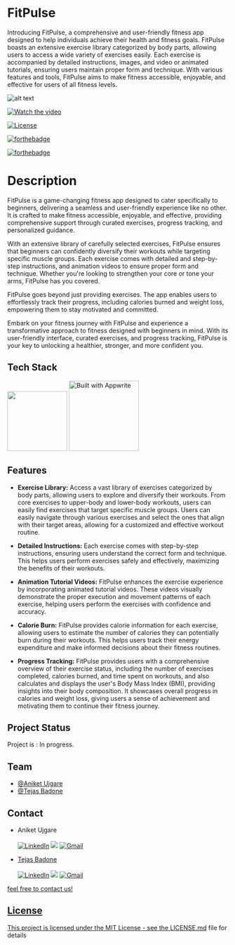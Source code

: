 
# FitPulse

Introducing FitPulse, a comprehensive and user-friendly fitness app designed to help individuals achieve their health and fitness goals. FitPulse boasts an extensive exercise library categorized by body parts, allowing users to access a wide variety of exercises easily. Each exercise is accompanied by detailed instructions, images, and video or animated tutorials, ensuring users maintain proper form and technique. With various features and tools, FitPulse aims to make fitness accessible, enjoyable, and effective for users of all fitness levels.


![alt text](https://cloud.appwrite.io/v1/storage/buckets/648a69cc3b84a00d6eac/files/648a69f1077e232deb03/view?project=64690d0eedba385967a1&mode=admin)

[![Watch the video](https://images.unsplash.com/photo-1611162616475-46b635cb6868?ixlib=rb-4.0.3&ixid=M3wxMjA3fDB8MHxwaG90by1wYWdlfHx8fGVufDB8fHx8fA%3D%3D&auto=format&fit=crop&w=774&q=80)](https://youtu.be/aIAwPgk44k4)

[![License](https://img.shields.io/badge/License-MIT-green.svg)](https://opensource.org/licenses/mit/) 

[![forthebadge](https://forthebadge.com/images/badges/built-with-love.svg)](https://forthebadge.com)

[![forthebadge](https://forthebadge.com/images/badges/built-by-developers.svg)](https://forthebadge.com)


# Description
FitPulse is a game-changing fitness app designed to cater specifically to beginners, delivering a seamless and user-friendly experience like no other. It is crafted to make fitness accessible, enjoyable, and effective, providing comprehensive support through curated exercises, progress tracking, and personalized guidance.

With an extensive library of carefully selected exercises, FitPulse ensures that beginners can confidently diversify their workouts while targeting specific muscle groups. Each exercise comes with detailed and step-by-step instructions, and animation videos to ensure proper form and technique. Whether you're looking to strengthen your core or tone your arms, FitPulse has you covered.

FitPulse goes beyond just providing exercises. The app enables users to effortlessly track their progress, including calories burned and weight loss, empowering them to stay motivated and committed. 

Embark on your fitness journey with FitPulse and experience a transformative approach to fitness designed with beginners in mind. With its user-friendly interface, curated exercises, and progress tracking, FitPulse is your key to unlocking a healthier, stronger, and more confident you.
## Tech Stack

[<img style="width: 136px;" src="https://img.shields.io/badge/Flutter-%2302569B.svg?style=for-the-badge&logo=Flutter&logoColor=white"/>](https://flutter.dev/) 
  [<img style="width: 160px;" src="https://appwrite.io/images-ee/press/badge-pink-button.svg" alt="Built with Appwrite"/>](https://appwrite.io/)


## Features

- **Exercise Library:** Access a vast library of exercises categorized by body parts, allowing users to explore and diversify their workouts. From core exercises to upper-body and lower-body workouts, users can easily find exercises that target specific muscle groups. Users can easily navigate through various exercises and select the ones that align with their target areas, allowing for a customized and effective workout routine.

- **Detailed Instructions:** Each exercise comes with step-by-step instructions, ensuring users understand the correct form and technique. This helps users perform exercises safely and effectively, maximizing the benefits of their workouts.

- **Animation Tutorial Videos:** FitPulse enhances the exercise experience by incorporating animated tutorial videos. These videos visually demonstrate the proper execution and movement patterns of each exercise, helping users perform the exercises with confidence and accuracy.

- **Calorie Burn:** FitPulse provides calorie information for each exercise, allowing users to estimate the number of calories they can potentially burn during their workouts. This helps users track their energy expenditure and make informed decisions about their fitness routines.

- **Progress Tracking:** FitPulse provides users with a comprehensive overview of their exercise status, including the number of exercises completed, calories burned, and time spent on workouts, and also calculates and displays the user's Body Mass Index (BMI), providing insights into their body composition. It showcases overall progress in calories and weight loss, giving users a sense of achievement and motivating them to continue their fitness journey.


## Project Status
Project is : In progress.



## Team

- [@Aniket Ujgare](https://github.com/aniketujgare)
- [@Tejas Badone](https://github.com/tejasbadone)


## Contact
- Aniket Ujgare <br> <br>
<a  href="https://www.linkedin.com/in/aniket-ujgare-759666212/" target="_blank"><img alt="LinkedIn" src="https://img.shields.io/badge/linkedin%20-%230077B5.svg?&style=for-the-badge&logo=linkedin&logoColor=white" /></a>
<a href="https://twitter.com/UjgareAniket" target="_blank"><img src="https://img.shields.io/badge/twitter-%2300acee.svg?&style=for-the-badge&logo=twitter&logoColor=white&alt=twitter" /></a>
<a href="mailto:aniketujgare@gmail.com"><img  alt="Gmail" src="https://img.shields.io/badge/Gmail-D14836?style=for-the-badge&logo=gmail&logoColor=white" />

- Tejas Badone <br> <br>
<a  href="https://www.linkedin.com/in/tejasbadone/" target="_blank"><img alt="LinkedIn" src="https://img.shields.io/badge/linkedin%20-%230077B5.svg?&style=for-the-badge&logo=linkedin&logoColor=white" /></a>
<a href="https://twitter.com/tejasbadone" target="_blank"><img src="https://img.shields.io/badge/twitter-%2300acee.svg?&style=for-the-badge&logo=twitter&logoColor=white&alt=twitter" /></a>
<a href="mailto:tejas.badone25@gmail.com"><img  alt="Gmail" src="https://img.shields.io/badge/Gmail-D14836?style=for-the-badge&logo=gmail&logoColor=white" />

feel free to contact us!


## License
This project is licensed under the MIT License - see the [LICENSE.md](./LICENSE) file for details


